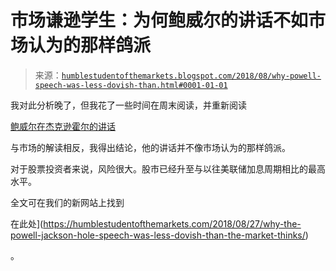 <!--yml

分类：未分类

日期：2024-05-18 02:38:17

-->

# 市场谦逊学生：为何鲍威尔的讲话不如市场认为的那样鸽派

> 来源：[`humblestudentofthemarkets.blogspot.com/2018/08/why-powell-speech-was-less-dovish-than.html#0001-01-01`](https://humblestudentofthemarkets.blogspot.com/2018/08/why-powell-speech-was-less-dovish-than.html#0001-01-01)

我对此分析晚了，但我花了一些时间在周末阅读，并重新阅读

[鲍威尔在杰克逊霍尔的讲话](https://www.federalreserve.gov/newsevents/speech/powell20180824a.htm)

与市场的解读相反，我得出结论，他的讲话并不像市场认为的那样鸽派。

对于股票投资者来说，风险很大。股市已经升至与以往美联储加息周期相比的最高水平。

全文可在我们的新网站上找到

在此处](https://humblestudentofthemarkets.com/2018/08/27/why-the-powell-jackson-hole-speech-was-less-dovish-than-the-market-thinks/)

。
